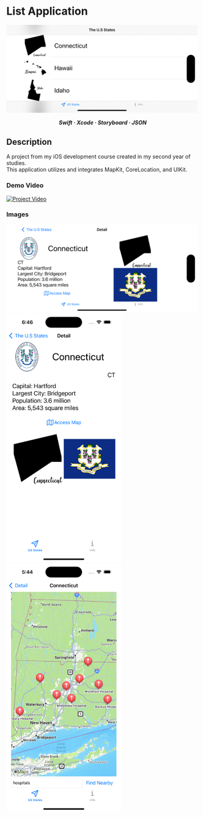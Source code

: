 # List Application

[<img src="/Resources/banner.png" width="500" alt="Banner">](https://github.com/austinkimchi)

<p align="center">
  <b>
    <em>
      Swift
      · Xcode
      · Storyboard
      · JSON
    </em>
  </b>
</p>

## Description
A project from my iOS development course created in my second year of studies. </br>
This application utilizes and integrates MapKit, CoreLocation, and UIKit.

### Demo Video
[![Project Video](https://img.youtube.com/vi/ENVpF8vO8t8/0.jpg)](https://www.youtube.com/watch?v=ENVpF8vO8t8)


### Images
<img src="/Resources/r1.png" width="500" alt="Example 1">
<img src="/Resources/r2.png" width="300" alt="Example 2">
<img src="/Resources/r3.png" width="300" alt="Example 3">
